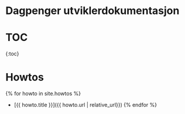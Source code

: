 # Dagpenger utviklerdokumentasjon

# TOC 
{:toc}



# Howtos

{% for howto in site.howtos %}
- [{{ howto.title }}]({{ howto.url | relative_url}})
  {% endfor %}
